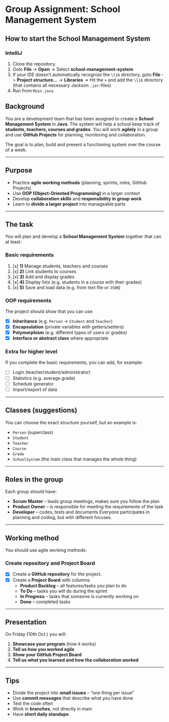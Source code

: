 # Group Assignment: School Management System
## How to start the School Management System
### IntelliJ
1. Clone the repository.
2. Goto **File** -> **Open** -> Select **school-management-system**
3. If your IDE doesn't automatically recognize the `\lib` directory, goto **File** -> **Project structure...** ->
   **Libraries** -> Hit the `+` and add the `\lib` directory (that contains all necessary Jackson `.jar`-files)
4. Run from `Main.java`

## Background
You are a development team that has been assigned to create a **School Management System** in **Java**.
The system will help a school keep track of **students, teachers, courses and grades**.
You will work **agilely** in a group and use **GitHub Projects** for planning, monitoring and collaboration.

The goal is to plan, build and present a functioning system over the course of a week.

---

## Purpose
* Practice **agile working methods** (planning, sprints, roles, GitHub Projects)
* Use **OOP (Object-Oriented Programming)** in a larger context
* Develop **collaboration skills** and **responsibility in group work**
* Learn to **divide a larger project** into manageable parts

---

## The task
You will plan and develop a **School Management System** together that can at least:
### Basic requirements
1. [x] **1)** Manage students, teachers and courses
2. [x] **2)** Link students to courses
3. [x] **3)** Add and display grades
4. [x] **4)** Display lists (e.g. students in a course with their grades)
5. [x] **5)** Save and load data (e.g. from text file or `JSON`)
### OOP requirements
The project should show that you can use:
* [x] **Inheritance** (e.g. `Person` → `Student` and `Teacher`)
* [x] **Encapsulation** (private variables with getters/setters)
* [x] **Polymorphism** (e.g. different types of users or grades)
* [x] **Interface or abstract class** where appropriate
### Extra for higher level
If you complete the basic requirements, you can add, for example:
* [ ] Login (teacher/student/administrator)
* [ ] Statistics (e.g. average grade)
* [ ] Schedule generator
* [ ] Import/export of data

---

## Classes (suggestions)
You can choose the exact structure yourself, but an example is:
* `Person` (superclass)
* `Student`
* `Teacher`
* `Course`
* `Grade`
* `SchoolSystem` (the main class that manages the whole thing)

---

## Roles in the group
Each group should have:
* **Scrum Master** – leads group meetings, makes sure you follow the plan
* **Product Owner** – is responsible for meeting the requirements of the task
* **Developer** – codes, tests and documents
Everyone participates in planning and coding, but with different focuses.

---

## Working method
You should use agile working methods:
### Create repository and Project Board
* [x] Create a **GitHub repository** for the project.
* [x] Create a **Project Board** with columns:
  * **Product Backlog** – all features/tasks you plan to do
  * **To Do** – tasks you will do during the sprint
  * **In Progress** – tasks that someone is currently working on
  * **Done** – completed tasks

---

## Presentation
On Friday (10th Oct.) you will:
1. **Showcase your program** (how it works)
2. **Tell us how you worked agile**
3. **Show your GitHub Project Board**
4. **Tell us what you learned and how the collaboration worked**

---

## Tips
* Divide the project into **small issues** – “one thing per issue”
* Use **commit messages** that describe what you have done
* Test the code often
* Work in **branches**, not directly in main
* Have **short daily standups**